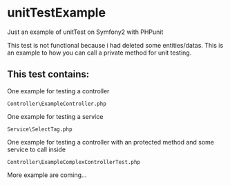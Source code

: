 # unitTestExample
Just an example of unitTest on Symfony2 with PHPunit

This test is not functional because i had deleted some entities/datas.
This is an example to how you can call a private method for unit testing.

## This test contains:

One example for testing a controller
```
Controller\ExampleController.php
```
One example for testing a service
```
Service\SelectTag.php
```
One example for testing a controller with an protected method and some service to call inside
```
Controller\ExampleComplexControllerTest.php
```

More example are coming...
